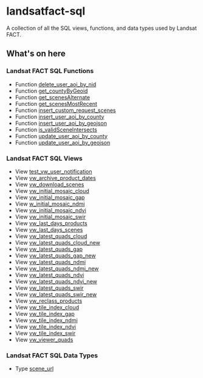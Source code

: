 # landsatfact-sql
A collection of all the SQL views, functions, and data types used by Landsat FACT.

## What's on here
### Landsat FACT SQL Functions
* Function [delete_user_aoi_by_nid](functions.md#function-delete_user_aoi_by_nid)
* Function [get_countyByGeoid](functions.md#function-get_countybygeoid)
* Function [get_scenesAlternate](functions.md#function-get_scenesalternate)
* Function [get_scenesMostRecent](functions.md#function-get_scenesmostrecent)
* Function [insert_custom_request_scenes](functions.md#function-insert_custom_request_scenes)
* Function [insert_user_aoi_by_county](functions.md#function-insert_user_aoi_by_county)
* Function [insert_user_aoi_by_geojson](functions.md#function-insert_user_aoi_by_geojson)
* Function [is_validSceneIntersects](functions.md#function-is_validsceneintersects)
* Function [update_user_aoi_by_county](functions.md#function-update_user_aoi_by_county)
* Function [update_user_aoi_by_geojson](functions.md#function-update_user_aoi_by_geojson)

### Landsat FACT SQL Views
* View [test_vw_user_notification](views.md#view-test_vw_user_notification)
* View [vw_archive_product_dates](views.md#view-vw_archive_product_dates)
* View [vw_download_scenes](views.md#view-vw_download_scenes)
* View [vw_initial_mosaic_cloud](views.md#view-vw_initial_mosaic_cloud)
* View [vw_initial_mosaic_gap](views.md#view-vw_initial_mosaic_gap)
* View [w_initial_mosaic_ndmi](views.md#view-vw_initial_mosaic_ndmi)
* View [vw_initial_mosaic_ndvi](views.md#view-vw_initial_mosaic_ndvi)
* View [vw_initial_mosaic_swir](views.md#view-vw_initial_mosaic_swir)
* View [vw_last_days_products](viewws/vw_last_days_products)
* View [vw_last_days_scenes](views.md#view-vw_last_days_scenes)
* View [vw_latest_quads_cloud](views.md#view-vw_latest_quads_cloud)
* View [vw_latest_quads_cloud_new](views.md#view-vw_latest_quads_cloud_new)
* View [vw_latest_quads_gap](views.md#view-vw_latest_quads_gap)
* View [vw_latest_quads_gap_new](views.md#view-vw_latest_quads_gap_new)
* View [vw_latest_quads_ndmi](views.md#view-vw_latest_quads_ndmi)
* View [vw_latest_quads_ndmi_new](views.md#view-vw_latest_quads_ndmi_new)
* View [vw_latest_quads_ndvi](views.md#view-vw_latest_quads_ndvi)
* View [vw_latest_quads_ndvi_new](views.md#view-vw_latest_quads_ndvi_new)
* View [vw_latest_quads_swir](views.md#view-vw_latest_quads_swir)
* View [vw_latest_quads_swir_new](views.md#view-vw_latest_quads_swir_new)
* View [vw_reclass_products](views.md#view-vw_reclass_products)
* View [vw_tile_index_cloud](views.md#view-vw_tile_index_cloud)
* View [vw_tile_index_gap](views.md#view-vw_tile_index_gap)
* View [vw_tile_index_ndmi](views.md#view-vw_tile_index_ndmi)
* View [vw_tile_index_ndvi](views.md#view-vw_tile_index_ndvi)
* View [vw_tile_index_swir](views.md#view-vw_tile_index_swir)
* View [vw_viewer_quads](views.md#view-vw_viewer_quads)

### Landsat FACT SQL Data Types
* Type [scene_url](datatypes.md#type-scene_url)
